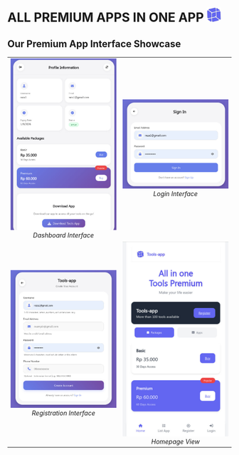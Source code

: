 # **ALL PREMIUM APPS IN ONE APP** ![TOOLS APP Logo](https://github.com/TOOLS-APP-COM/.github/blob/main/IMAGES/ICONLOGO.png?raw=true)

## Our Premium App Interface Showcase

<div align="center">
  <table>
    <tr>
      <td width="50%" align="center">
        <img src="https://github.com/TOOLS-APP-COM/.github/blob/main/IMAGES/WEBSITE-DASHBOARD.jpg?raw=true" width="400px">
        <br>
        <em>Dashboard Interface</em>
      </td>
      <td width="50%" align="center">
        <img src="https://github.com/TOOLS-APP-COM/.github/blob/main/IMAGES/WEBSITE-FORM-LOGIN.jpg?raw=true" width="400px">
        <br>
        <em>Login Interface</em>
      </td>
    </tr>
    <tr>
      <td width="50%" align="center">
        <img src="https://github.com/TOOLS-APP-COM/.github/blob/main/IMAGES/WEBSITE-FORM-REGISTER.jpg?raw=true" width="400px">
        <br>
        <em>Registration Interface</em>
      </td>
      <td width="50%" align="center">
        <img src="https://github.com/TOOLS-APP-COM/.github/blob/main/IMAGES/WEBSITE-HOMEPAGE.jpg?raw=true" width="400px">
        <br>
        <em>Homepage View</em>
      </td>
    </tr>
  </table>
</div>
